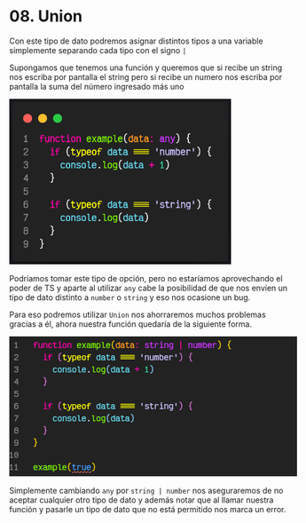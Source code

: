 # 08. Union

Con este tipo de dato podremos asignar distintos tipos a una variable simplemente separando cada tipo con el signo `|` 

Supongamos que tenemos una función y queremos que si recibe un string nos escriba por pantalla el string pero si recibe un numero nos escriba por pantalla la suma del número ingresado más uno

<img src="./img/1.png" alt="EXAMPLE" style="max-width:400px"/>

Podríamos tomar este tipo de opción, pero no estaríamos aprovechando el poder de TS y aparte al utilizar `any` cabe la posibilidad de que nos envíen un tipo de dato distinto a  `number` o `string` y eso nos ocasione un bug.

Para eso podremos utilizar `Union` nos ahorraremos muchos problemas gracias a él, ahora nuestra función quedaría de la siguiente forma.

<img src="./img/2.png" alt="EXAMPLE" style="max-width:600px"/>

Simplemente cambiando `any` por `string | number` nos aseguraremos de no aceptar cualquier otro tipo de dato y además notar que al llamar nuestra función y pasarle un tipo de dato que no está permitido nos marca un error.